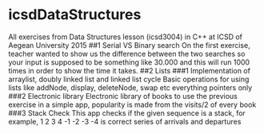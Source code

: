 # icsdDataStructures
All exercises from Data Structures lesson (icsd3004) in C++ at ICSD of Aegean University 2015
##1 Serial VS Binary search
On the first exercise, teacher wanted to show us the difference between the two searches so your input is supposed to be something like 30.000 and this will run 1000 times in order to show the time it takes.
##2 Lists
###1 Implementation of arraylist, doubly linked list and linked list cycle
Basic operations for using lists like addNode, display, deleteNode, swap etc everything pointers only
###2 Electronic library
Electronic library of books to use the previous exercise in a simple app, popularity is made from the visits/2 of every book
###3 Stack Check
This app checks if the given sequence is a stack, for example, 1 2 3 4 -1 -2 -3 -4 is correct series of arrivals and departures
